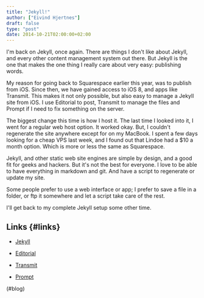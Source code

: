 ```yaml
---
title: "Jekyll!"
author: ["Eivind Hjertnes"]
draft: false
type: "post"
date: 2014-10-21T02:00:00+02:00
---
```


I'm back on Jekyll, once again. There are things I don't like about
Jekyll, and every other content management system out there. But Jekyll
is the one that makes the one thing I really care about very easy:
publishing words.

My reason for going back to Squarespace earlier this year, was to
publish from iOS. Since then, we have gained access to iOS 8, and apps
like Transmit. This makes it not only possible, but also easy to manage
a Jekyll site from iOS. I use Editorial to post, Transmit to manage the
files and Prompt if I need to fix something on the server.

The biggest change this time is how I host it. The last time I looked
into it, I went for a regular web host option. It worked okay. But, I
couldn't regenerate the site anywhere except for on my MacBook. I spent
a few days looking for a cheap VPS last week, and I found out that
Lindoe had a $10 a month option. Which is more or less the same as
Squarespace.

Jekyll, and other static web site engines are simple by design, and a
good fit for geeks and hackers. But it's not the best for everyone. I
love to be able to have everything in markdown and git. And have a
script to regenerate or update my site.

Some people prefer to use a web interface or app; I prefer to save a
file in a folder, or ftp it somewhere and let a script take care of the
rest.

I'll get back to my complete Jekyll setup some other time.


## Links {#links}

-   [Jekyll](http://jekyllrb.com/)

-   [Editorial](http://omz-software.com/editorial/)

-   [Transmit](http://panic.com/prompt/)

-   [Prompt](http://panic.com/prompt/)

(#blog)
